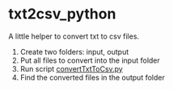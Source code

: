 # txt2csv_python
A little helper to convert txt to csv files.

1. Create two folders: input, output
2. Put all files to convert into the input folder
3. Run script [convertTxtToCsv.py](https://github.com/SeSc838/txt2csv_python/blob/master/convertTxtToCsv.py)
4. Find the converted files in the output folder
